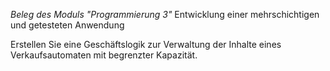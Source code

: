 _Beleg des Moduls "Programmierung 3"_
Entwicklung einer mehrschichtigen und getesteten Anwendung

Erstellen Sie eine Geschäftslogik zur Verwaltung der Inhalte eines
Verkaufsautomaten mit begrenzter Kapazität.
